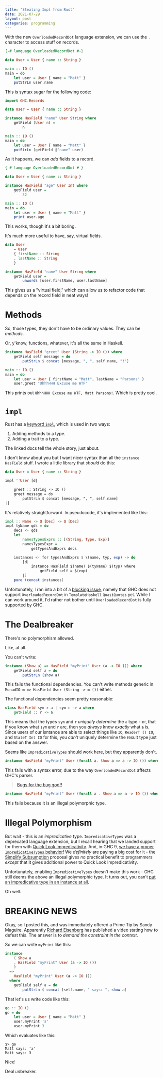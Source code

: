 ```yaml
---
title: "Stealing Impl from Rust"
date: 2021-07-29
layout: post
categories: programming
---
```


With the new `OverloadedRecordDot` language extension, we can use the `.` character to access stuff on records.

```haskell
{-# language OverloadedRecordDot #-}

data User = User { name :: String }

main :: IO ()
main = do
    let user = User { name = "Matt" }
    putStrLn user.name
```

This is syntax sugar for the following code:

```haskell
import GHC.Records

data User = User { name :: String }

instance HasField "name" User String where
    getField (User n) = 
        n

main :: IO ()
main = do
    let user = User { name = "Matt" }
    putStrLn (getField @"name" user)
```

As it happens, we can *add* fields to a record.

```haskell
{-# language OverloadedRecordDot #-}

data User = User { name :: String }

instance HasField "age" User Int where
    getField user = 
        32

main :: IO ()
main = do
    let user = User { name = "Matt" }
    print user.age
```

This works, though it's a bit boring.

It's much more useful to have, say, virtual fields.

```haskell
data User 
    = User
    { firstName :: String
    , lastName :: String
    }

instance HasField "name" User String where
    getField user = 
        unwords [user.firstName, user.lastName]
```

This gives us a "virtual field," which can allow us to refactor code that depends on the record field in neat ways!

# Methods

So, those types, they don't have to be ordinary values.
They can be *methods*.

Or, y'know, functions, whatever, it's all the same in Haskell.

```haskell
instance HasField "greet" User (String -> IO ()) where
    getField self message = do
        putStrLn $ concat [message, ", ", self.name, "!"]

main :: IO ()
main = do
    let user = User { firstName = "Matt", lastName = "Parsons" }
    user.greet "UhhhHHH Excuse me WTF"
```

This prints out `UhhhHHH Excuse me WTF, Matt Parsons!`.
Which is pretty cool.

# `impl`

Rust has a [keyword `impl`](https://doc.rust-lang.org/std/keyword.impl.html), which is used in two ways:

1. Adding methods to a type.
2. Adding a trait to a type.

The linked docs tell the whole story, just about.

I don't know about you but I want nicer syntax than all the `instance HasField` stuff.
I wrote a little library that *should* do this:

```haskell
data User = User { name :: String }

impl ''User [d|

    greet :: String -> IO ()
    greet message = do
        putStrLn $ concat [message, ", ", self.name]
|]
```

It's relatively straightforward.
In pseudocode, it's implemented like this:

```haskell
impl :: Name -> Q [Dec] -> Q [Dec]
impl tyName qds = do
    decs <- qds
    let
        namesTypesExprs :: [(String, Type, Exp)]
        namesTypesExpr =
            getTypesAndExprs decs

    instances <- for typesAndExprs $ \(name, typ, exp) -> do
        [d|
            instance HasField $(name) $(tyName) $(typ) where
                getField self = $(exp)
        |]
    pure (concat instances)
```

Unfortunately, I ran into a bit of a [blocking issue](https://gitlab.haskell.org/ghc/ghc/-/issues/20185), namely that GHC does not support `OverloadedRecordDot` in `TemplateHaskell` `QuasiQuotes` yet.
While I can work around it, I'd rather not bother until `OverloadedRecordDot` is fully supported by GHC.

# The Dealbreaker

There's no polymorphism allowed.

Like, at all.

You can't write:

```haskell
instance (Show a) => HasField "myPrint" User (a -> IO ()) where
    getField self a = do
        putStrLn (show a)
```

This fails the functional dependencies.
You can't write methods generic in `MonadIO m => HasField User (String -> m ())` either.

The functional dependencies seem pretty reasonable:

```haskell
class HasField sym r a | sym r -> a where
    getField :: r -> a
```

This means that the types `sym` and `r` *uniquely determine* the `a` type - or, that if you know what `sym` and `r` are, then you *always* know *exactly* what `a` is.
Since users of our isntance are able to select things like `IO`, `ReaderT () IO`, and `StateT Int IO` for this, you *can't* uniquely determine the result type just based on the answer.

Seems like `ImpredicativeTypes` should work here, but they apparently don't.

```haskell
instance HasField "myPrint" User (forall a. Show a => a -> IO ()) where ...
```

This fails with a syntax error, due to the way `OverloadedRecordDot` affects GHC's parser.

> [Bugs for the bug god!!](https://gitlab.haskell.org/ghc/ghc/-/issues/20186)

```haskell
instance HasField "myPrint" User (forall a . Show a => a -> IO ()) where ...
```

This fails because it is an illegal polymorphic type.

# Illegal Polymorphism

But wait - this is an *impredicative* type.
`ImpredicativeTypes` was a deprecated language extension, but I recall hearing that we landed support for them with [Quick Look Impredicativity](https://github.com/ghc-proposals/ghc-proposals/pull/274).
And, in GHC 9, [we have a proper `ImpredicativeTypes` behavior](https://ghc.gitlab.haskell.org/ghc/doc/users_guide/exts/impredicative_types.html#impredicative-polymorphism)!
We *definitely* are paying a big cost for it - the [Simplify Subsumption](https://gitlab.haskell.org/ghc/ghc/-/wikis/migration/9.0#simplified-subsumption) proposal gives *no* practical benefit  to programmers *except* that it gives additional power to Quick Look Impredicativity.

Unfortunately, enabling `ImpredicativeTypes` doesn't make this work - GHC still deems the above an illegal polymorphic type.
It turns out, you can't [put an impredicative type in an instance at all](https://gitlab.haskell.org/ghc/ghc/-/issues/20188).

Oh well.

# BREAKING NEWS

Okay, so I posted this, and was immediately offered a Prime Tip by Sandy Maguire.
Apparently [Richard Eisenberg](https://www.youtube.com/watch?v=ZXtdd8e7CQQ) has published a video stating how to defeat this.
The answer is to *demand the constraint in the context*.

So we can write `myPrint` like this:

```haskell
instance 
    ( Show a 
    , HasField "myPrint" User (a -> IO ())
    )
  => 
    HasField "myPrint" User (a -> IO ()) 
  where
    getField self a = do
        putStrLn $ concat [self.name, " says: ", show a]
```

That let's us write code like this:

```haskell
go :: IO ()
go = do
    let user = User { name = "Matt" }
    user.myPrint 'a'
    user.myPrint 3
```

Which evaluates like this:

```
$> go
Matt says: 'a'
Matt says: 3
```

Nice!

Deal *un*breaker.
